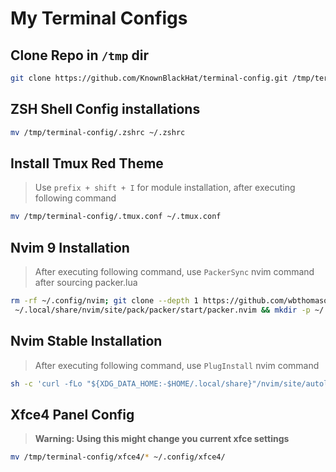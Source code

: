 # My Terminal Configs

## Clone Repo in `/tmp` dir
```bash
git clone https://github.com/KnownBlackHat/terminal-config.git /tmp/terminal-config
```
## ZSH Shell Config installations
```bash
mv /tmp/terminal-config/.zshrc ~/.zshrc
```

## Install Tmux Red Theme 
> Use `prefix + shift + I` for module installation, after executing following command
```bash
mv /tmp/terminal-config/.tmux.conf ~/.tmux.conf
```

## Nvim 9 Installation
> After executing following command, use `PackerSync` nvim command after sourcing packer.lua
```bash
rm -rf ~/.config/nvim; git clone --depth 1 https://github.com/wbthomason/packer.nvim\
 ~/.local/share/nvim/site/pack/packer/start/packer.nvim && mkdir -p ~/.config/nvim && mv /tmp/terminal-config/nvim_9/* ~/.config/nvim
```

## Nvim Stable Installation
> After executing following command, use `PlugInstall` nvim command
```bash
sh -c 'curl -fLo "${XDG_DATA_HOME:-$HOME/.local/share}"/nvim/site/autoload/plug.vim --create-dirs https://raw.githubusercontent.com/junegunn/vim-plug/master/plug.vim' && mkdir -p ~/.config/nvim && mv /tmp/terminal-config/init.vim  ~/.config/nvim/init.vim 
```
## Xfce4 Panel Config
>**Warning: Using this might change you current xfce settings**
```bash
mv /tmp/terminal-config/xfce4/* ~/.config/xfce4/
```

